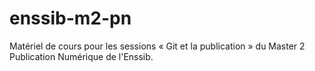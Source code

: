 # enssib-m2-pn
Matériel de cours pour les sessions « Git et la publication » du Master 2 Publication Numérique de l'Enssib.
